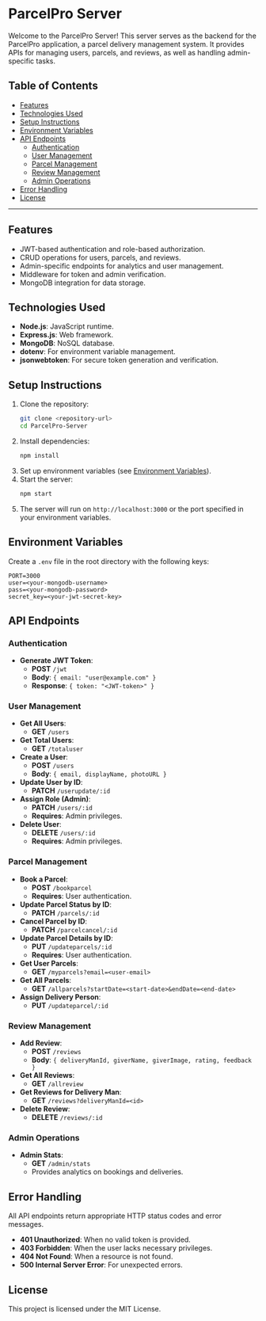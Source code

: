 # ParcelPro Server

Welcome to the ParcelPro Server! This server serves as the backend for the ParcelPro application, a parcel delivery management system. It provides APIs for managing users, parcels, and reviews, as well as handling admin-specific tasks.

## Table of Contents
- [Features](#features)
- [Technologies Used](#technologies-used)
- [Setup Instructions](#setup-instructions)
- [Environment Variables](#environment-variables)
- [API Endpoints](#api-endpoints)
  - [Authentication](#authentication)
  - [User Management](#user-management)
  - [Parcel Management](#parcel-management)
  - [Review Management](#review-management)
  - [Admin Operations](#admin-operations)
- [Error Handling](#error-handling)
- [License](#license)

---

## Features
- JWT-based authentication and role-based authorization.
- CRUD operations for users, parcels, and reviews.
- Admin-specific endpoints for analytics and user management.
- Middleware for token and admin verification.
- MongoDB integration for data storage.

## Technologies Used
- **Node.js**: JavaScript runtime.
- **Express.js**: Web framework.
- **MongoDB**: NoSQL database.
- **dotenv**: For environment variable management.
- **jsonwebtoken**: For secure token generation and verification.

## Setup Instructions
1. Clone the repository:
   ```bash
   git clone <repository-url>
   cd ParcelPro-Server
   ```
2. Install dependencies:
   ```bash
   npm install
   ```
3. Set up environment variables (see [Environment Variables](#environment-variables)).
4. Start the server:
   ```bash
   npm start
   ```
5. The server will run on `http://localhost:3000` or the port specified in your environment variables.

## Environment Variables
Create a `.env` file in the root directory with the following keys:

```env
PORT=3000
user=<your-mongodb-username>
pass=<your-mongodb-password>
secret_key=<your-jwt-secret-key>
```

## API Endpoints

### Authentication
- **Generate JWT Token**:
  - **POST** `/jwt`
  - **Body**: `{ email: "user@example.com" }`
  - **Response**: `{ token: "<JWT-token>" }`

### User Management
- **Get All Users**:
  - **GET** `/users`
- **Get Total Users**:
  - **GET** `/totaluser`
- **Create a User**:
  - **POST** `/users`
  - **Body**: `{ email, displayName, photoURL }`
- **Update User by ID**:
  - **PATCH** `/userupdate/:id`
- **Assign Role (Admin)**:
  - **PATCH** `/users/:id`
  - **Requires**: Admin privileges.
- **Delete User**:
  - **DELETE** `/users/:id`
  - **Requires**: Admin privileges.

### Parcel Management
- **Book a Parcel**:
  - **POST** `/bookparcel`
  - **Requires**: User authentication.
- **Update Parcel Status by ID**:
  - **PATCH** `/parcels/:id`
- **Cancel Parcel by ID**:
  - **PATCH** `/parcelcancel/:id`
- **Update Parcel Details by ID**:
  - **PUT** `/updateparcels/:id`
  - **Requires**: User authentication.
- **Get User Parcels**:
  - **GET** `/myparcels?email=<user-email>`
- **Get All Parcels**:
  - **GET** `/allparcels?startDate=<start-date>&endDate=<end-date>`
- **Assign Delivery Person**:
  - **PUT** `/updateparcel/:id`

### Review Management
- **Add Review**:
  - **POST** `/reviews`
  - **Body**: `{ deliveryManId, giverName, giverImage, rating, feedback }`
- **Get All Reviews**:
  - **GET** `/allreview`
- **Get Reviews for Delivery Man**:
  - **GET** `/reviews?deliveryManId=<id>`
- **Delete Review**:
  - **DELETE** `/reviews/:id`

### Admin Operations
- **Admin Stats**:
  - **GET** `/admin/stats`
  - Provides analytics on bookings and deliveries.

## Error Handling
All API endpoints return appropriate HTTP status codes and error messages.
- **401 Unauthorized**: When no valid token is provided.
- **403 Forbidden**: When the user lacks necessary privileges.
- **404 Not Found**: When a resource is not found.
- **500 Internal Server Error**: For unexpected errors.

## License
This project is licensed under the MIT License.

